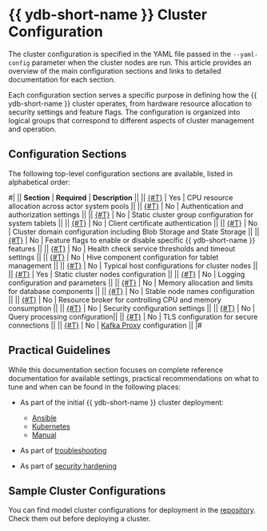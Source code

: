 
# {{ ydb-short-name }} Cluster Configuration

The cluster configuration is specified in the YAML file passed in the `--yaml-config` parameter when the cluster nodes are run. This article provides an overview of the main configuration sections and links to detailed documentation for each section.

Each configuration section serves a specific purpose in defining how the {{ ydb-short-name }} cluster operates, from hardware resource allocation to security settings and feature flags. The configuration is organized into logical groups that correspond to different aspects of cluster management and operation.

## Configuration Sections

The following top-level configuration sections are available, listed in alphabetical order:

#|
|| **Section** | **Required** | **Description** ||
|| [{#T}](actor_system_config.md) | Yes | CPU resource allocation across actor system pools ||
|| [{#T}](auth_config.md) | No | Authentication and authorization settings ||
|| [{#T}](blob_storage_config.md) | No | Static cluster group configuration for system tablets ||
|| [{#T}](client_certificate_authorization.md) | No | Client certificate authentication ||
|| [{#T}](domains_config.md) | No | Cluster domain configuration including Blob Storage and State Storage ||
|| [{#T}](feature_flags.md) | No | Feature flags to enable or disable specific {{ ydb-short-name }} features ||
|| [{#T}](healthcheck_config.md) | No | Health check service thresholds and timeout settings ||
|| [{#T}](hive.md) | No | Hive component configuration for tablet management ||
|| [{#T}](host_configs.md) | No | Typical host configurations for cluster nodes ||
|| [{#T}](hosts.md) | Yes | Static cluster nodes configuration ||
|| [{#T}](log_config.md) | No | Logging configuration and parameters ||
|| [{#T}](memory_controller_config.md) | No | Memory allocation and limits for database components ||
|| [{#T}](node_broker_config.md) | No | Stable node names configuration ||
|| [{#T}](resource_broker_config.md) | No | Resource broker for controlling CPU and memory consumption ||
|| [{#T}](security_config.md) | No | Security configuration settings ||
|| [{#T}](table_service_config.md) | No | Query processing configuration||
|| [{#T}](tls.md) | No | TLS configuration for secure connections ||
|| [{#T}](kafka.md) | No | [Kafka Proxy](../../reference/kafka-api/index.md) configuration ||
|#

## Practical Guidelines

While this documentation section focuses on complete reference documentation for available settings, practical recommendations on what to tune and when can be found in the following places:

- As part of the initial {{ ydb-short-name }} cluster deployment:

    - [Ansible](../../devops/deployment-options/ansible/initial-deployment.md)
    - [Kubernetes](../../devops/deployment-options/kubernetes/initial-deployment.md)
    - [Manual](../../devops/deployment-options/manual/initial-deployment.md)

- As part of [troubleshooting](../../troubleshooting/index.md)
- As part of [security hardening](../../security/index.md)

## Sample Cluster Configurations

You can find model cluster configurations for deployment in the [repository](https://github.com/ydb-platform/ydb/tree/main/ydb/deploy/yaml_config_examples/). Check them out before deploying a cluster.

